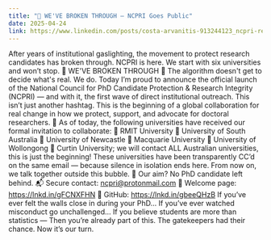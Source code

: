 ```yaml
---
title: "🚨 WE'VE BROKEN THROUGH – NCPRI Goes Public"
date: 2025-04-24
link: https://www.linkedin.com/posts/costa-arvanitis-913244123_ncpri-researchintegrity-phdprotection-activity-7320614925427429376-udXA?utm_source=share&utm_medium=member_desktop&rcm=ACoAAB54LB8BmgImztXtC_ZfMbHR-skLvI7Ow_c
---
```


After years of institutional gaslighting, the movement to protect research candidates has broken through. NCPRI is here. We start with six universities and won’t stop.
🚨 WE'VE BROKEN THROUGH 🚨
 The algorithm doesn't get to decide what's real.
 We do.
Today I’m proud to announce the official launch of the National Council for PhD Candidate Protection & Research Integrity (NCPRI) — and with it, the first wave of direct institutional outreach.
This isn’t just another hashtag.
 This is the beginning of a global collaboration for real change in how we protect, support, and advocate for doctoral researchers.
🎯 As of today, the following universities have received our formal invitation to collaborate:
📩 RMIT University
 📩 University of South Australia
 📩 University of Newcastle
 📩 Macquarie University
 📩 University of Wollongong
 📩 Curtin University; we will contact ALL Australian universities, this is just the beginning!
These universities have been transparently CC’d on the same email — because silence in isolation ends here. From now on, we talk together outside this bubble.
🧭 Our aim?
No PhD candidate left behind.
📬 Secure contact: ncpri@protonmail.com
 🔗 Welcome page: https://lnkd.in/gFCNXFHN
 🧠 GitHub: https://lnkd.in/gbeeQHzB
If you’ve ever felt the walls close in during your PhD…
 If you’ve ever watched misconduct go unchallenged…
 If you believe students are more than statistics —
Then you’re already part of this.
The gatekeepers had their chance. Now it’s our turn.
